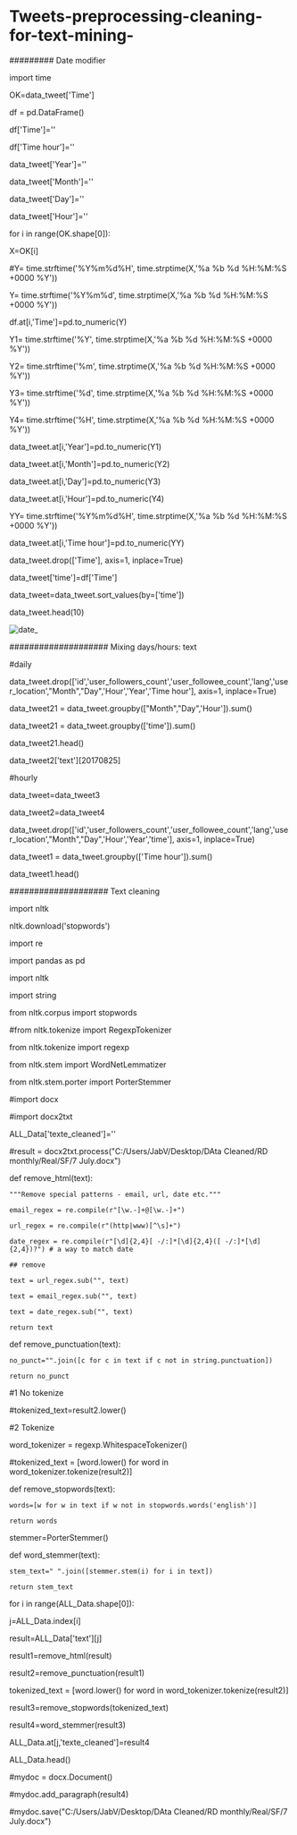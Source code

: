 # Tweets-preprocessing-cleaning-for-text-mining-




#########   Date modifier

import time

OK=data_tweet['Time']

df = pd.DataFrame()

df['Time']=''

df['Time hour']=''

data_tweet['Year']=''

data_tweet['Month']=''

data_tweet['Day']=''

data_tweet['Hour']=''

for i in range(OK.shape[0]):

X=OK[i]

#Y= time.strftime('%Y%m%d%H', time.strptime(X,'%a %b %d %H:%M:%S +0000 %Y'))

Y= time.strftime('%Y%m%d', time.strptime(X,'%a %b %d %H:%M:%S +0000 %Y'))

df.at[i,'Time']=pd.to_numeric(Y)


   Y1= time.strftime('%Y', time.strptime(X,'%a %b %d %H:%M:%S +0000 %Y'))
   
   Y2= time.strftime('%m', time.strptime(X,'%a %b %d %H:%M:%S +0000 %Y'))
   
   Y3= time.strftime('%d', time.strptime(X,'%a %b %d %H:%M:%S +0000 %Y'))
   
   Y4= time.strftime('%H', time.strptime(X,'%a %b %d %H:%M:%S +0000 %Y'))
   
   data_tweet.at[i,'Year']=pd.to_numeric(Y1)
   
   data_tweet.at[i,'Month']=pd.to_numeric(Y2)
   
   data_tweet.at[i,'Day']=pd.to_numeric(Y3)
   
   data_tweet.at[i,'Hour']=pd.to_numeric(Y4)
   
   YY= time.strftime('%Y%m%d%H', time.strptime(X,'%a %b %d %H:%M:%S +0000 %Y'))
   
   data_tweet.at[i,'Time hour']=pd.to_numeric(YY)

data_tweet.drop(['Time'], axis=1, inplace=True)

data_tweet['time']=df['Time']

data_tweet=data_tweet.sort_values(by=['time'])

data_tweet.head(10)


   ![date_](https://user-images.githubusercontent.com/66491004/208567989-2bc3ad90-3cb5-4deb-89d9-7bd4585a7842.png)

#################### Mixing days/hours: text

#daily

data_tweet.drop(['id','user_followers_count','user_followee_count','lang','user_location',"Month","Day",'Hour','Year','Time hour'], axis=1, inplace=True)

data_tweet21 = data_tweet.groupby(["Month","Day",'Hour']).sum()

data_tweet21 = data_tweet.groupby(['time']).sum()

data_tweet21.head()

data_tweet2['text'][20170825]

#hourly

data_tweet=data_tweet3

data_tweet2=data_tweet4

data_tweet.drop(['id','user_followers_count','user_followee_count','lang','user_location',"Month","Day",'Hour','Year','time'], axis=1, inplace=True)

data_tweet1 = data_tweet.groupby(['Time hour']).sum()

data_tweet1.head()



####################  Text cleaning

import nltk

nltk.download('stopwords')

import re

import pandas as pd

import nltk

import string

from nltk.corpus import stopwords

#from nltk.tokenize import RegexpTokenizer

from nltk.tokenize import regexp

from nltk.stem import WordNetLemmatizer

from nltk.stem.porter import PorterStemmer

#import docx

#import docx2txt

ALL_Data['texte_cleaned']=''

#result = docx2txt.process("C:/Users/JabV/Desktop/DAta Cleaned/RD  monthly/Real/SF/7 July.docx")



def remove_html(text):

    """Remove special patterns - email, url, date etc."""
    
    email_regex = re.compile(r"[\w.-]+@[\w.-]+")
    
    url_regex = re.compile(r"(http|www)[^\s]+")
    
    date_regex = re.compile(r"[\d]{2,4}[ -/:]*[\d]{2,4}([ -/:]*[\d]{2,4})?") # a way to match date
    
    ## remove
    
    text = url_regex.sub("", text)
    
    text = email_regex.sub("", text)
    
    text = date_regex.sub("", text)
    
    return text


def remove_punctuation(text):

    no_punct="".join([c for c in text if c not in string.punctuation])
    
    return no_punct


#1 No tokenize

#tokenized_text=result2.lower()

#2 Tokenize

word_tokenizer = regexp.WhitespaceTokenizer()

#tokenized_text = [word.lower() for word in word_tokenizer.tokenize(result2)]


def remove_stopwords(text):

    words=[w for w in text if w not in stopwords.words('english')]
    
    return words

  
stemmer=PorterStemmer()

def word_stemmer(text):
  
    stem_text=" ".join([stemmer.stem(i) for i in text])
   
    return stem_text


for i in range(ALL_Data.shape[0]):
 
  j=ALL_Data.index[i]
  
  result=ALL_Data['text'][j]
  
  result1=remove_html(result)
  
  result2=remove_punctuation(result1)
  
  tokenized_text = [word.lower() for word in word_tokenizer.tokenize(result2)]
  
  result3=remove_stopwords(tokenized_text)
  
  result4=word_stemmer(result3)
  
  ALL_Data.at[j,'texte_cleaned']=result4

ALL_Data.head()

#mydoc = docx.Document()

#mydoc.add_paragraph(result4)

#mydoc.save("C:/Users/JabV/Desktop/DAta Cleaned/RD  monthly/Real/SF/7 July.docx")

   
